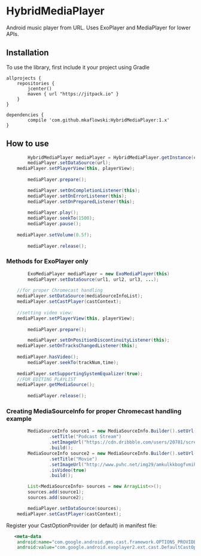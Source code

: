 # HybridMediaPlayer
Android music player from URL. Uses ExoPlayer and MediaPlayer for lower APIs.

## Installation

To use the library, first include it your project using Gradle

    allprojects {
        repositories {
            jcenter()
            maven { url "https://jitpack.io" }
        }
    }

	dependencies {
	        compile 'com.github.mkaflowski:HybridMediaPlayer:1.x'
	}
	

## How to use

```java
        HybridMediaPlayer mediaPlayer = HybridMediaPlayer.getInstance(context);
        mediaPlayer.setDataSource(url);
	mediaPlayer.setPlayerView(this, playerView);
	
        mediaPlayer.prepare();

        mediaPlayer.setOnCompletionListener(this);
        mediaPlayer.setOnErrorListener(this);
        mediaPlayer.setOnPreparedListener(this);
        
        mediaPlayer.play();
        mediaPlayer.seekTo(1500);
        mediaPlayer.pause();
	
	mediaPlayer.setVolume(0.5f);
        
        mediaPlayer.release();
```

### Methods for ExoPlayer only

```java
        ExoMediaPlayer mediaPlayer = new ExoMediaPlayer(this)
        mediaPlayer.setDataSource(url1, url2, url3, ...);
	
	//for proper Chromecast handling
	mediaPlayer.setDataSource(mediaSourceInfoList);
	mediaPlayer.setCastPlayer(castContext);
	
	//setting video view:
	mediaPlayer.setPlayerView(this, playerView);
	
        mediaPlayer.prepare();

        mediaPlayer.setOnPositionDiscontinuityListener(this);
	mediaPlayer.setOnTracksChangedListener(this);
        
	mediaPlayer.hasVideo();
        mediaPlayer.seekTo(trackNum,time);
	
	mediaPlayer.setSupportingSystemEqualizer(true);
	//FOR EDITING PLAYLIST
	mediaPlayer.getMediaSource();
	
        mediaPlayer.release();
```
### Creating MediaSourceInfo for proper Chromecast handling example

```java
        MediaSourceInfo source1 = new MediaSourceInfo.Builder().setUrl(url)
                .setTitle("Podcast Stream")
                .setImageUrl("https://cdn.dribbble.com/users/20781/screenshots/573506/podcast_logo.jpg")
                .build();
        MediaSourceInfo source2 = new MediaSourceInfo.Builder().setUrl(url3)
                .setTitle("Movie")
                .setImageUrl("http://www.pvhc.net/img29/amkulkkbogfvmihgspru.png")
                .isVideo(true)
                .build();

        List<MediaSourceInfo> sources = new ArrayList<>();
        sources.add(source1);
        sources.add(source2);

        mediaPlayer.setDataSource(sources);
	mediaPlayer.setCastPlayer(castContext);
```

Register your CastOptionProvider (or default) in manifest file:

```xml
   <meta-data
    android:name="com.google.android.gms.cast.framework.OPTIONS_PROVIDER_CLASS_NAME"
    android:value="com.google.android.exoplayer2.ext.cast.DefaultCastOptionsProvider" />
```
